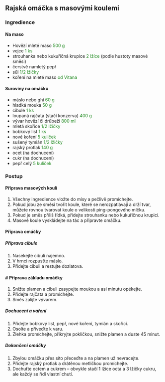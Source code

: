 ## Rajská omáčka s masovými koulemi

### Ingredience

#### Na maso

- Hovězí mleté maso  <span style="color:#228B22;">500 g</span>
- vejce <span style="color:#228B22;">1 ks</span>
- strouhanka nebo kukuřičná krupice <span style="color:#228B22;">2 lžíce</span> (podle hustoty masové směsi)
- čerstvě namletý pepř
- sůl <span style="color:#228B22;">1/2 lžičky</span>
- koření na mleté maso <span style="color:#228B22;">od Vitana</span>

#### Suroviny na omáčku

- máslo nebo ghí <span style="color:#228B22;">60 g</span>
- hladká mouka <span style="color:#228B22;">50 g</span>
- cibule <span style="color:#228B22;">1 ks</span>
- loupaná rajčata (stačí konzerva) <span style="color:#228B22;">400 g</span>
- vývar hovězí či drůbeží <span style="color:#228B22;">800 ml</span>
- mletá skořice <span style="color:#228B22;">1/2 lžičky</span>
- bobkový list <span style="color:#228B22;">1 ks</span>
- nové koření <span style="color:#228B22;">5 kuliček</span>
- sušený tymián <span style="color:#228B22;">1/2 lžičky</span>
- rajský protlak <span style="color:#228B22;">140 g</span>
- ocet (na dochucení)
- cukr (na dochucení)
- pepř celý <span style="color:#228B22;">5 kuliček</span>

### Postup

#### Příprava masových koulí

1. Všechny ingredience vložte do mísy a pečlivě promíchejte.
2. Pokud jdou ze směsi tvořit koule, které se nerozpatlávají a drží tvar, můžete rovnou tvarovat koule o velikosti
   ping-pongového míčku.
3. Pokud je směs příliš řídká, přidejte strouhanku nebo kukuřičnou krupici.
4. Masové koule vyskládejte na tác a připravte omáčku.

#### Příprava omáčky

##### Příprava cibule

1. Nasekejte cibuli najemno.
2. V hrnci rozpusťte máslo.
3. Přidejte cibuli a restujte dozlatova.

#### # Příprava základu omáčky

1. Snižte plamen a cibuli zasypejte moukou a asi minutu opékejte.
2. Přidejte rajčata a promíchejte.
3. Směs zalijte vývarem.

##### Dochucení a vaření

1. Přidejte bobkový list, pepř, nové koření, tymián a skořici.
2. Osolte a přiveďte k varu.
3. Zlehka promíchejte, přikryjte pokličkou, snižte plamen a duste 45 minut.

##### Dokončení omáčky

1. Zbylou omáčku přes síto přeceďte a na plamen už nevracejte.
2. Přidejte rajský protlak a drátěnou metličkou promíchejte.
3. Dochuťte octem a cukrem – obvykle stačí 1 lžíce octa a 3 lžičky cukru, ale každý se řídí vlastní chutí.